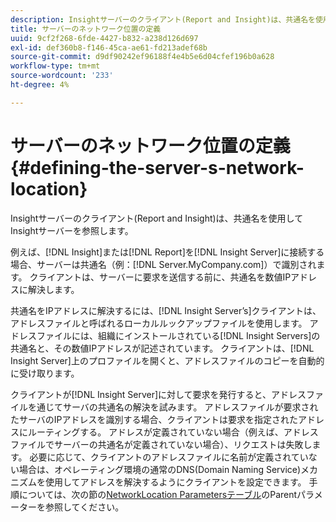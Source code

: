 ```yaml
---
description: Insightサーバーのクライアント(Report and Insight)は、共通名を使用してInsightサーバーを参照します。
title: サーバーのネットワーク位置の定義
uuid: 9cf2f268-6fde-4427-b832-a238d126d697
exl-id: def360b8-f146-45ca-ae61-fd213adef68b
source-git-commit: d9df90242ef96188f4e4b5e6d04cfef196b0a628
workflow-type: tm+mt
source-wordcount: '233'
ht-degree: 4%

---
```


# サーバーのネットワーク位置の定義{#defining-the-server-s-network-location}

Insightサーバーのクライアント(Report and Insight)は、共通名を使用してInsightサーバーを参照します。

例えば、[!DNL Insight]または[!DNL Report]を[!DNL Insight Server]に接続する場合、サーバーは共通名（例：[!DNL Server.MyCompany.com]）で識別されます。 クライアントは、サーバーに要求を送信する前に、共通名を数値IPアドレスに解決します。

共通名をIPアドレスに解決するには、[!DNL Insight Server’s]クライアントは、アドレスファイルと呼ばれるローカルルックアップファイルを使用します。 アドレスファイルには、組織にインストールされている[!DNL Insight Servers]の共通名と、その数値IPアドレスが記述されています。 クライアントは、[!DNL Insight Server]上のプロファイルを開くと、アドレスファイルのコピーを自動的に受け取ります。

クライアントが[!DNL Insight Server]に対して要求を発行すると、アドレスファイルを通じてサーバの共通名の解決を試みます。 アドレスファイルが要求されたサーバのIPアドレスを識別する場合、クライアントは要求を指定されたアドレスにルーティングする。 アドレスが定義されていない場合（例えば、アドレスファイルでサーバーの共通名が定義されていない場合）、リクエストは失敗します。 必要に応じて、クライアントのアドレスファイルに名前が定義されていない場合は、オペレーティング環境の通常のDNS(Domain Naming Service)メカニズムを使用してアドレスを解決するようにクライアントを設定できます。 手順については、次の節の[NetworkLocation Parametersテーブル](../../../../../home/c-inst-svr/c-install-ins-svr/t-install-proc-inst-svr-dpu/c-svrs-ntwk-loc/c-ntwk-loc.md#concept-18587827cbd24805801caa86bc816e05)のParentパラメーターを参照してください。

